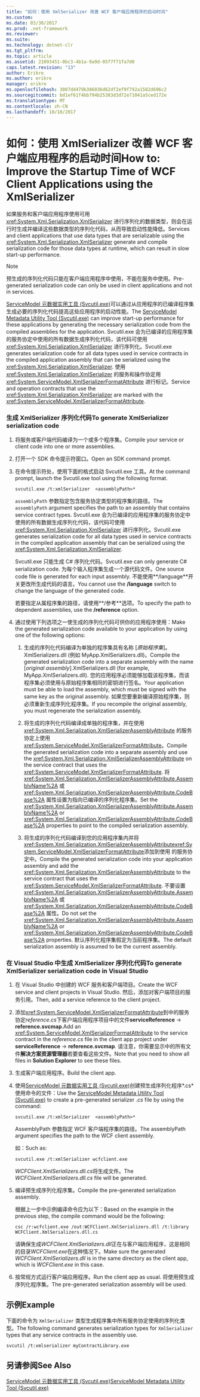 ```yaml
---
title: "如何：使用 XmlSerializer 改善 WCF 客户端应用程序的启动时间"
ms.custom: 
ms.date: 03/30/2017
ms.prod: .net-framework
ms.reviewer: 
ms.suite: 
ms.technology: dotnet-clr
ms.tgt_pltfrm: 
ms.topic: article
ms.assetid: 21093451-0bc3-4b1a-9a9d-05f7f71fa7d0
caps.latest.revision: "13"
author: Erikre
ms.author: erikre
manager: erikre
ms.openlocfilehash: 3087dd479b386036d62df2ef9f792a1582d696c2
ms.sourcegitcommit: bd1ef61f4bb794b25383d3d72e71041a5ced172e
ms.translationtype: MT
ms.contentlocale: zh-CN
ms.lasthandoff: 10/18/2017
---
```

# <a name="how-to-improve-the-startup-time-of-wcf-client-applications-using-the-xmlserializer"></a><span data-ttu-id="18bbb-102">如何：使用 XmlSerializer 改善 WCF 客户端应用程序的启动时间</span><span class="sxs-lookup"><span data-stu-id="18bbb-102">How to: Improve the Startup Time of WCF Client Applications using the XmlSerializer</span></span>
<span data-ttu-id="18bbb-103">如果服务和客户端应用程序使用可用 <xref:System.Xml.Serialization.XmlSerializer> 进行序列化的数据类型，则会在运行时生成并编译这些数据类型的序列化代码，从而导致启动性能降低。</span><span class="sxs-lookup"><span data-stu-id="18bbb-103">Services and client applications that use data types that are serializable using the <xref:System.Xml.Serialization.XmlSerializer> generate and compile serialization code for those data types at runtime, which can result in slow start-up performance.</span></span>  
  
> [!NOTE]
>  <span data-ttu-id="18bbb-104">预生成的序列化代码只能在客户端应用程序中使用，不能在服务中使用。</span><span class="sxs-lookup"><span data-stu-id="18bbb-104">Pre-generated serialization code can only be used in client applications and not in services.</span></span>  
  
 <span data-ttu-id="18bbb-105">[ServiceModel 元数据实用工具 (Svcutil.exe)](../../../../docs/framework/wcf/servicemodel-metadata-utility-tool-svcutil-exe.md)可以通过从应用程序的已编译程序集生成必要的序列化代码提高这些应用程序的启动性能。</span><span class="sxs-lookup"><span data-stu-id="18bbb-105">The [ServiceModel Metadata Utility Tool (Svcutil.exe)](../../../../docs/framework/wcf/servicemodel-metadata-utility-tool-svcutil-exe.md) can improve start-up performance for these applications by generating the necessary serialization code from the compiled assemblies for the application.</span></span> <span data-ttu-id="18bbb-106">Svcutil.exe 会为已编译的应用程序集的服务协定中使用的所有数据生成序列化代码，该代码可使用 <xref:System.Xml.Serialization.XmlSerializer> 进行序列化。</span><span class="sxs-lookup"><span data-stu-id="18bbb-106">Svcutil.exe generates serialization code for all data types used in service contracts in the compiled application assembly that can be serialized using the <xref:System.Xml.Serialization.XmlSerializer>.</span></span> <span data-ttu-id="18bbb-107">使用 <xref:System.Xml.Serialization.XmlSerializer> 的服务和操作协定用 <xref:System.ServiceModel.XmlSerializerFormatAttribute> 进行标记。</span><span class="sxs-lookup"><span data-stu-id="18bbb-107">Service and operation contracts that use the <xref:System.Xml.Serialization.XmlSerializer> are marked with the <xref:System.ServiceModel.XmlSerializerFormatAttribute>.</span></span>  
  
### <a name="to-generate-xmlserializer-serialization-code"></a><span data-ttu-id="18bbb-108">生成 XmlSerializer 序列化代码</span><span class="sxs-lookup"><span data-stu-id="18bbb-108">To generate XmlSerializer serialization code</span></span>  
  
1.  <span data-ttu-id="18bbb-109">将服务或客户端代码编译为一个或多个程序集。</span><span class="sxs-lookup"><span data-stu-id="18bbb-109">Compile your service or client code into one or more assemblies.</span></span>  
  
2.  <span data-ttu-id="18bbb-110">打开一个 SDK 命令提示符窗口。</span><span class="sxs-lookup"><span data-stu-id="18bbb-110">Open an SDK command prompt.</span></span>  
  
3.  <span data-ttu-id="18bbb-111">在命令提示符处，使用下面的格式启动 Svcutil.exe 工具。</span><span class="sxs-lookup"><span data-stu-id="18bbb-111">At the command prompt, launch the Svcutil.exe tool using the following format.</span></span>  
  
    ```  
    svcutil.exe /t:xmlSerializer  <assemblyPath>*  
    ```  
  
     <span data-ttu-id="18bbb-112">`assemblyPath` 参数指定包含服务协定类型的程序集的路径。</span><span class="sxs-lookup"><span data-stu-id="18bbb-112">The `assemblyPath` argument specifies the path to an assembly that contains service contract types.</span></span> <span data-ttu-id="18bbb-113">Svcutil.exe 会为已编译的应用程序集的服务协定中使用的所有数据生成序列化代码，该代码可使用 <xref:System.Xml.Serialization.XmlSerializer> 进行序列化。</span><span class="sxs-lookup"><span data-stu-id="18bbb-113">Svcutil.exe generates serialization code for all data types used in service contracts in the compiled application assembly that can be serialized using the <xref:System.Xml.Serialization.XmlSerializer>.</span></span>  
  
     <span data-ttu-id="18bbb-114">Svcutil.exe 只能生成 C# 序列化代码。</span><span class="sxs-lookup"><span data-stu-id="18bbb-114">Svcutil.exe can only generate C# serialization code.</span></span> <span data-ttu-id="18bbb-115">为每个输入程序集生成一个源代码文件。</span><span class="sxs-lookup"><span data-stu-id="18bbb-115">One source code file is generated for each input assembly.</span></span> <span data-ttu-id="18bbb-116">不能使用**/language**开关更改所生成代码的语言。</span><span class="sxs-lookup"><span data-stu-id="18bbb-116">You cannot use the **/language** switch to change the language of the generated code.</span></span>  
  
     <span data-ttu-id="18bbb-117">若要指定从属程序集的路径，请使用**/参考**选项。</span><span class="sxs-lookup"><span data-stu-id="18bbb-117">To specify the path to dependent assemblies, use the **/reference** option.</span></span>  
  
4.  <span data-ttu-id="18bbb-118">通过使用下列选项之一使生成的序列化代码可供你的应用程序使用：</span><span class="sxs-lookup"><span data-stu-id="18bbb-118">Make the generated serialization code available to your application by using one of the following options:</span></span>  
  
    1.  <span data-ttu-id="18bbb-119">生成的序列化代码编译为单独的程序集具有名称 [*原始程序集*]。XmlSerializers.dll (例如 MyApp.XmlSerializers.dll)。</span><span class="sxs-lookup"><span data-stu-id="18bbb-119">Compile the generated serialization code into a separate assembly with the name [*original assembly*].XmlSerializers.dll (for example, MyApp.XmlSerializers.dll).</span></span> <span data-ttu-id="18bbb-120">您的应用程序必须能够加载该程序集，而该程序集必须使用与原始程序集相同的密钥进行签名。</span><span class="sxs-lookup"><span data-stu-id="18bbb-120">Your application must be able to load the assembly, which must be signed with the same key as the original assembly.</span></span> <span data-ttu-id="18bbb-121">如果您要重新编译原始程序集，则必须重新生成序列化程序集。</span><span class="sxs-lookup"><span data-stu-id="18bbb-121">If you recompile the original assembly, you must regenerate the serialization assembly.</span></span>  
  
    2.  <span data-ttu-id="18bbb-122">将生成的序列化代码编译成单独的程序集，并在使用 <xref:System.Xml.Serialization.XmlSerializerAssemblyAttribute> 的服务协定上使用 <xref:System.ServiceModel.XmlSerializerFormatAttribute>。</span><span class="sxs-lookup"><span data-stu-id="18bbb-122">Compile the generated serialization code into a separate assembly and use the <xref:System.Xml.Serialization.XmlSerializerAssemblyAttribute> on the service contract that uses the <xref:System.ServiceModel.XmlSerializerFormatAttribute>.</span></span> <span data-ttu-id="18bbb-123">将 <xref:System.Xml.Serialization.XmlSerializerAssemblyAttribute.AssemblyName%2A> 或 <xref:System.Xml.Serialization.XmlSerializerAssemblyAttribute.CodeBase%2A> 属性设置为指向已编译的序列化程序集。</span><span class="sxs-lookup"><span data-stu-id="18bbb-123">Set the <xref:System.Xml.Serialization.XmlSerializerAssemblyAttribute.AssemblyName%2A> or <xref:System.Xml.Serialization.XmlSerializerAssemblyAttribute.CodeBase%2A> properties to point to the compiled serialization assembly.</span></span>  
  
    3.  <span data-ttu-id="18bbb-124">将生成的序列化代码编译到您的应用程序集内并将 <xref:System.Xml.Serialization.XmlSerializerAssemblyAttribute><xref:System.ServiceModel.XmlSerializerFormatAttribute>添加到使用  的服务协定中。</span><span class="sxs-lookup"><span data-stu-id="18bbb-124">Compile the generated serialization code into your application assembly and add the <xref:System.Xml.Serialization.XmlSerializerAssemblyAttribute> to the service contract that uses the <xref:System.ServiceModel.XmlSerializerFormatAttribute>.</span></span> <span data-ttu-id="18bbb-125">不要设置 <xref:System.Xml.Serialization.XmlSerializerAssemblyAttribute.AssemblyName%2A> 或 <xref:System.Xml.Serialization.XmlSerializerAssemblyAttribute.CodeBase%2A> 属性。</span><span class="sxs-lookup"><span data-stu-id="18bbb-125">Do not set the <xref:System.Xml.Serialization.XmlSerializerAssemblyAttribute.AssemblyName%2A> or <xref:System.Xml.Serialization.XmlSerializerAssemblyAttribute.CodeBase%2A> properties.</span></span> <span data-ttu-id="18bbb-126">默认序列化程序集假定为当前程序集。</span><span class="sxs-lookup"><span data-stu-id="18bbb-126">The default serialization assembly is assumed to be the current assembly.</span></span>  
  
### <a name="to-generate-xmlserializer-serialization-code-in-visual-studio"></a><span data-ttu-id="18bbb-127">在 Visual Studio 中生成 XmlSerializer 序列化代码</span><span class="sxs-lookup"><span data-stu-id="18bbb-127">To generate XmlSerializer serialization code in Visual Studio</span></span>  
  
1.  <span data-ttu-id="18bbb-128">在 Visual Studio 中创建的 WCF 服务和客户端项目。</span><span class="sxs-lookup"><span data-stu-id="18bbb-128">Create the WCF service and client projects in Visual Studio.</span></span> <span data-ttu-id="18bbb-129">然后，添加对客户端项目的服务引用。</span><span class="sxs-lookup"><span data-stu-id="18bbb-129">Then, add a service reference to the client project.</span></span>  
  
2.  <span data-ttu-id="18bbb-130">添加<xref:System.ServiceModel.XmlSerializerFormatAttribute>到中的服务协定*reference.cs*下客户端应用程序项目中的文件**serviceReference** -> **reference.svcmap**.</span><span class="sxs-lookup"><span data-stu-id="18bbb-130">Add an <xref:System.ServiceModel.XmlSerializerFormatAttribute> to the service contract in the *reference.cs* file in the client app project under **serviceReference** -> **reference.svcmap**.</span></span> <span data-ttu-id="18bbb-131">请注意，你需要显示中的所有文件**解决方案资源管理器**若要查看这些文件。</span><span class="sxs-lookup"><span data-stu-id="18bbb-131">Note that you need to show all files in **Solution Explorer** to see these files.</span></span>  
  
3.  <span data-ttu-id="18bbb-132">生成客户端应用程序。</span><span class="sxs-lookup"><span data-stu-id="18bbb-132">Build the client app.</span></span>  
  
4.  <span data-ttu-id="18bbb-133">使用[ServiceModel 元数据实用工具 (Svcutil.exe)](../../../../docs/framework/wcf/servicemodel-metadata-utility-tool-svcutil-exe.md)创建预生成序列化程序*.cs*使用命令的文件：</span><span class="sxs-lookup"><span data-stu-id="18bbb-133">Use the [ServiceModel Metadata Utility Tool (Svcutil.exe)](../../../../docs/framework/wcf/servicemodel-metadata-utility-tool-svcutil-exe.md) to create a pre-generated serializer *.cs* file by using the command:</span></span>  
  
    ```  
    svcutil.exe /t:xmlSerializer  <assemblyPath>*  
    ```  
  
     <span data-ttu-id="18bbb-134">AssemblyPath 参数指定 WCF 客户端程序集的路径。</span><span class="sxs-lookup"><span data-stu-id="18bbb-134">The assemblyPath argument specifies the path to the WCF client assembly.</span></span>  
  
     <span data-ttu-id="18bbb-135">如：</span><span class="sxs-lookup"><span data-stu-id="18bbb-135">Such as:</span></span>  
  
    ```  
    svcutil.exe /t:xmlSerializer wcfclient.exe  
    ```  
  
     <span data-ttu-id="18bbb-136">*WCFClient.XmlSerializers.dll.cs*将生成文件。</span><span class="sxs-lookup"><span data-stu-id="18bbb-136">The *WCFClient.XmlSerializers.dll.cs* file will be generated.</span></span>  
  
5.  <span data-ttu-id="18bbb-137">编译预生成序列化程序集。</span><span class="sxs-lookup"><span data-stu-id="18bbb-137">Compile the pre-generated serialization assembly.</span></span>  
  
     <span data-ttu-id="18bbb-138">根据上一步中示例编译命令应为以下：</span><span class="sxs-lookup"><span data-stu-id="18bbb-138">Based on the example in the previous step, the compile command would be the following:</span></span>  
  
    ```  
    csc /r:wcfclient.exe /out:WCFClient.XmlSerializers.dll /t:library WCFClient.XmlSerializers.dll.cs  
    ```  
  
     <span data-ttu-id="18bbb-139">请确保生成*WCFClient.XmlSerializers.dll*正在与客户端应用程序，这是相同的目录*WCFClient.exe*在这种情况下。</span><span class="sxs-lookup"><span data-stu-id="18bbb-139">Make sure the generated *WCFClient.XmlSerializers.dll* is in the same directory as the client app, which is *WCFClient.exe* in this case.</span></span>  
  
6.  <span data-ttu-id="18bbb-140">按常规方式运行客户端应用程序。</span><span class="sxs-lookup"><span data-stu-id="18bbb-140">Run the client app as usual.</span></span> <span data-ttu-id="18bbb-141">将使用预生成序列化程序集。</span><span class="sxs-lookup"><span data-stu-id="18bbb-141">The pre-generated serialization assembly will be used.</span></span>  
  
## <a name="example"></a><span data-ttu-id="18bbb-142">示例</span><span class="sxs-lookup"><span data-stu-id="18bbb-142">Example</span></span>  
 <span data-ttu-id="18bbb-143">下面的命令为 `XmlSerializer` 类型生成程序集中所有服务协定使用的序列化类型。</span><span class="sxs-lookup"><span data-stu-id="18bbb-143">The following command generates serialization types for `XmlSerializer` types that any service contracts in the assembly use.</span></span>  
  
```  
svcutil /t:xmlserializer myContractLibrary.exe  
```  
  
## <a name="see-also"></a><span data-ttu-id="18bbb-144">另请参阅</span><span class="sxs-lookup"><span data-stu-id="18bbb-144">See Also</span></span>  
 [<span data-ttu-id="18bbb-145">ServiceModel 元数据实用工具 (Svcutil.exe)</span><span class="sxs-lookup"><span data-stu-id="18bbb-145">ServiceModel Metadata Utility Tool (Svcutil.exe)</span></span>](../../../../docs/framework/wcf/servicemodel-metadata-utility-tool-svcutil-exe.md)
